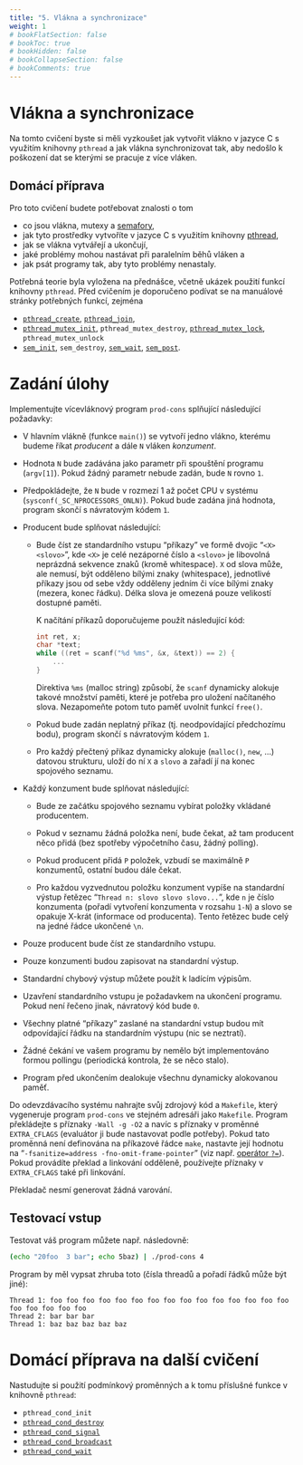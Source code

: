 ```yaml
---
title: "5. Vlákna a synchronizace"
weight: 1
# bookFlatSection: false
# bookToc: true
# bookHidden: false
# bookCollapseSection: false
# bookComments: true
---
```


# Vlákna a synchronizace
Na tomto cvičení byste si měli vyzkoušet jak vytvořit vlákno v jazyce C s
využitím knihovny `pthread` a jak vlákna synchronizovat tak, aby nedošlo k
poškození dat se kterými se pracuje z více vláken.

## Domácí příprava
Pro toto cvičení budete potřebovat znalosti o tom
- co jsou vlákna, mutexy a [semafory][1],
- jak tyto prostředky vytvoříte v jazyce C s využitím knihovny [pthread][2],
- jak se vlákna vytvářejí a ukončují,
- jaké problémy mohou nastávat při paralelním běhů vláken a
- jak psát programy tak, aby tyto problémy nenastaly.

Potřebná teorie byla vyložena na přednášce, včetně ukázek použití funkcí
knihovny `pthread`. Před cvičením je doporučeno podívat se na manuálové stránky
potřebných funkcí, zejména
- [`pthread_create`][3], [`pthread_join`][4],
- [`pthread_mutex_init`][5], `pthread_mutex_destroy`,
  [`pthread_mutex_lock`][6], `pthread_mutex_unlock`
- [`sem_init`][7], `sem_destroy`, [`sem_wait`][8], [`sem_post`][9].


[1]: http://man7.org/linux/man-pages/man7/sem_overview.7.html
[2]: http://man7.org/linux/man-pages/man7/pthreads.7.html
[3]: http://man7.org/linux/man-pages/man3/pthread_create.3.html
[4]: http://man7.org/linux/man-pages/man3/pthread_join.3.html
[5]: http://man7.org/linux/man-pages/man3/pthread_mutex_destroy.3p.html
[6]: http://man7.org/linux/man-pages/man3/pthread_mutex_lock.3p.html
[7]: http://man7.org/linux/man-pages/man3/sem_init.3.html
[8]: http://man7.org/linux/man-pages/man3/sem_wait.3.html
[9]: http://man7.org/linux/man-pages/man3/sem_post.3.html

# Zadání úlohy
Implementujte vícevláknový program `prod-cons` splňující následující požadavky:

- V hlavním vlákně (funkce `main()`) se vytvoří jedno vlákno, kterému budeme
  říkat *producent* a dále `N` vláken *konzument*.

- Hodnota `N` bude zadávána jako parametr při spouštění programu (`argv[1]`).
  Pokud žádný parametr nebude zadán, bude `N` rovno `1`.

- Předpokládejte, že `N` bude v rozmezí 1 až počet CPU v systému
  (`sysconf(_SC_NPROCESSORS_ONLN)`). Pokud bude zadána jiná hodnota, program
  skončí s návratovým kódem `1`.

- Producent bude splňovat následující:

    - Bude číst ze standardního vstupu “příkazy” ve formě dvojic “`<X>
      <slovo>`”, kde `<X>` je celé nezáporné číslo a `<slovo>` je libovolná
      neprázdná sekvence znaků (kromě whitespace). `X` od slova může, ale
      nemusí, být odděleno bílými znaky (whitespace), jednotlivé příkazy jsou
      od sebe vždy odděleny jedním či více bílými znaky (mezera, konec řádku).
      Délka slova je omezená pouze velikostí dostupné paměti.

      K načítání příkazů doporučujeme použít následující kód:
      ```C
      int ret, x;
      char *text;
      while ((ret = scanf("%d %ms", &x, &text)) == 2) {
          ...
      }
      ```
      Direktiva `%ms` (malloc string) způsobí, že `scanf` dynamicky alokuje
      takové množství paměti, které je potřeba pro uložení načítaného slova.
      Nezapomeňte potom tuto paměť uvolnit funkcí `free()`.

    - Pokud bude zadán neplatný příkaz (tj. neodpovídající předchozímu bodu),
      program skončí s návratovým kódem `1`.

    - Pro každý přečtený příkaz dynamicky alokuje (`malloc()`, `new`, …)
      datovou strukturu, uloží do ní `X` a `slovo` a zařadí jí na konec
      spojového seznamu.

- Každý konzument bude splňovat následující:

    - Bude ze začátku spojového seznamu vybírat položky vkládané producentem.

    - Pokud v seznamu žádná položka není, bude čekat, až tam producent něco
      přidá (bez spotřeby výpočetního času, žádný polling).

    - Pokud producent přidá `P` položek, vzbudí se maximálně `P` konzumentů,
      ostatní budou dále čekat.

    - Pro každou vyzvednutou položku konzument vypíše na standardní výstup
      řetězec “`Thread n: slovo slovo slovo...`”, kde `n` je číslo konzumenta
      (pořadí vytvoření konzumenta v rozsahu `1-N`) a slovo se opakuje X-krát
      (informace od producenta). Tento řetězec bude celý na jedné řádce
      ukončené `\n`.

- Pouze producent bude číst ze standardního vstupu.

- Pouze konzumenti budou zapisovat na standardní výstup.

- Standardní chybový výstup můžete použít k ladícím výpisům.

- Uzavření standardního vstupu je požadavkem na ukončení programu. Pokud není
  řečeno jinak, návratový kód bude `0`.

- Všechny platné “příkazy” zaslané na standardní vstup budou mít odpovídající
  řádku na standardním výstupu (nic se neztratí).

- Žádné čekání ve vašem programu by nemělo být implementováno formou pollingu
  (periodická kontrola, že se něco stalo).

- Program před ukončením dealokuje všechnu dynamicky alokovanou paměť.

Do odevzdávacího systému nahrajte svůj zdrojový kód a `Makefile`, který
vygeneruje program `prod-cons` ve stejném adresáři jako `Makefile`. Program
překládejte s příznaky `-Wall -g -O2` a navíc s příznaky v proměnné
`EXTRA_CFLAGS` (evaluátor ji bude nastavovat podle potřeby). Pokud tato
proměnná není definována na příkazové řádce `make`, nastavte její hodnotu na
“`-fsanitize=address -fno-omit-frame-pointer`” (viz např. [operátor `?=`][14]).
Pokud provádíte překlad a linkování odděleně, používejte příznaky v
`EXTRA_CFLAGS` také při linkování.

Překladač nesmí generovat žádná varování.

## Testovací vstup

Testovat váš program můžete např. následovně:

```sh
(echo "20foo  3 bar"; echo 5baz) | ./prod-cons 4
```

Program by měl vypsat zhruba toto (čísla threadů a pořadí řádků může být jiné):

	Thread 1: foo foo foo foo foo foo foo foo foo foo foo foo foo foo foo foo foo foo foo foo
	Thread 2: bar bar bar
	Thread 1: baz baz baz baz baz

# Domácí příprava na další cvičení
Nastudujte si použití podmínkový proměnných a k tomu příslušné funkce v
knihovně `pthread`:
- `pthread_cond_init`
- [`pthread_cond_destroy`][10]
- [`pthread_cond_signal`][11]
- [`pthread_cond_broadcast`][12]
- [`pthread_cond_wait`][13]

[10]: http://man7.org/linux/man-pages/man3/pthread_cond_init.3p.html
[11]: http://man7.org/linux/man-pages/man3/pthread_cond_signal.3p.html
[12]: http://man7.org/linux/man-pages/man3/pthread_cond_broadcast.3p.html
[13]: http://man7.org/linux/man-pages/man3/pthread_cond_wait.3p.html
[14]: https://www.gnu.org/software/make/manual/html_node/Flavors.html#index-conditional-variable-assignment
